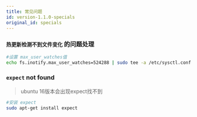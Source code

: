 ```yaml
---
title: 常见问题
id: version-1.1.0-specials
original_id: specials
---
```


### `热更新检测不到文件变化` 的问题处理

```bash
#设置 max_user_watches值
echo fs.inotify.max_user_watches=524288 | sudo tee -a /etc/sysctl.conf && sudo sysctl -p
```

### `expect` not found
> ubuntu 16版本会出现expect找不到

```bash
#安装 expect
sudo apt-get install expect
```
